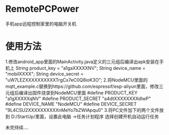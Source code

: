 # RemotePCPower
手机app远程控制家里的电脑开关机
# 使用方法
1.修改android_app里面的MainActivity.java定义的三元组后编译出apk安装在手机上
    String product_key = "a1gaXXXXXNV";
    String device_name = "mobilXXXX";
    String device_secret = "uW7LEZXXXXXXXXXXTrgCx7eC0Q8ioK3O";
2.将NodeMCU里面的mqtt_example.c替换到https://github.com/espressif/esp-aliyun里面，修改三元组后编译出固件烧录到NodeMCU里面
    #define PRODUCT_KEY             "a1gXXXXXqNV"
    #define PRODUCT_SECRET          "a4dtXXXXXXXXdlwP"
    #define DEVICE_NAME             "NodeMCU"
    #define DEVICE_SECRET           "9L4CSU2XXXXXXXXXXnMeYo7bZWIApqu0"
3.将PC文件加下的两个文件放到 D:/StartUp/里面，设置此电脑 ->任务计划程序 选择创建开机自动运行任务

未完待续....
